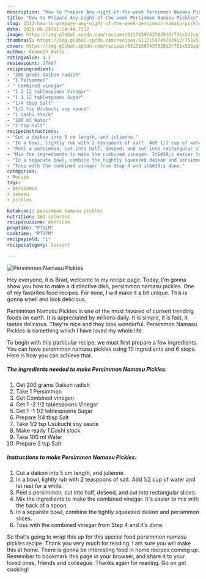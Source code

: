 ```yaml
---
description: "How to Prepare Any-night-of-the-week Persimmon Namasu Pickles"
title: "How to Prepare Any-night-of-the-week Persimmon Namasu Pickles"
slug: 1512-how-to-prepare-any-night-of-the-week-persimmon-namasu-pickles
date: 2020-08-29T01:24:44.733Z
image: https://img-global.cpcdn.com/recipes/6117159743782912/751x532cq70/persimmon-namasu-pickles-recipe-main-photo.jpg
thumbnail: https://img-global.cpcdn.com/recipes/6117159743782912/751x532cq70/persimmon-namasu-pickles-recipe-main-photo.jpg
cover: https://img-global.cpcdn.com/recipes/6117159743782912/751x532cq70/persimmon-namasu-pickles-recipe-main-photo.jpg
author: Kenneth Watts
ratingvalue: 4.2
reviewcount: 27887
recipeingredient:
- "200 grams Daikon radish"
- "1 Persimmon"
- " Combined vinegar"
- "1 2 12 tablespoons Vinegar"
- "1 1 12 tablespoons Sugar"
- "1/4 tbsp Salt"
- "1/2 tsp Usukuchi soy sauce"
- "1 Dashi stock"
- "100 ml Water"
- "2 tsp Salt"
recipeinstructions:
- "Cut a daikon into 5 cm length, and julienne."
- "In a bowl, lightly rub with 2 teaspoons of salt. Add 1/2 cup of water and let rest for a while."
- "Peel a persimmon, cut into half, deseed, and cut into rectangular slices."
- "Mix the ingredients to make the combined vinegar. It&#39;s easier to mix with the back of a spoon."
- "In a separate bowl, combine the tightly squeezed daikon and persimmon slices."
- "Toss with the combined vinegar from Step 4 and it&#39;s done."
categories:
- Recipe
tags:
- persimmon
- namasu
- pickles

katakunci: persimmon namasu pickles 
nutrition: 263 calories
recipecuisine: American
preptime: "PT11M"
cooktime: "PT37M"
recipeyield: "1"
recipecategory: Dessert

---
```



![Persimmon Namasu Pickles](https://img-global.cpcdn.com/recipes/6117159743782912/751x532cq70/persimmon-namasu-pickles-recipe-main-photo.jpg)

Hey everyone, it is Brad, welcome to my recipe page. Today, I'm gonna show you how to make a distinctive dish, persimmon namasu pickles. One of my favorites food recipes. For mine, I will make it a bit unique. This is gonna smell and look delicious.



Persimmon Namasu Pickles is one of the most favored of current trending foods on earth. It is appreciated by millions daily. It is simple, it is fast, it tastes delicious. They're nice and they look wonderful. Persimmon Namasu Pickles is something which I have loved my whole life.


To begin with this particular recipe, we must first prepare a few ingredients. You can have persimmon namasu pickles using 10 ingredients and 6 steps. Here is how you can achieve that.

<!--inarticleads1-->

##### The ingredients needed to make Persimmon Namasu Pickles:

1. Get 200 grams Daikon radish
1. Take 1 Persimmon
1. Get  Combined vinegar:
1. Get 1 -2 1/2 tablespoons Vinegar
1. Get 1 -1 1/2 tablespoons Sugar
1. Prepare 1/4 tbsp Salt
1. Take 1/2 tsp Usukuchi soy sauce
1. Make ready 1 Dashi stock
1. Take 100 ml Water
1. Prepare 2 tsp Salt




<!--inarticleads2-->

##### Instructions to make Persimmon Namasu Pickles:

1. Cut a daikon into 5 cm length, and julienne.
1. In a bowl, lightly rub with 2 teaspoons of salt. Add 1/2 cup of water and let rest for a while.
1. Peel a persimmon, cut into half, deseed, and cut into rectangular slices.
1. Mix the ingredients to make the combined vinegar. It&#39;s easier to mix with the back of a spoon.
1. In a separate bowl, combine the tightly squeezed daikon and persimmon slices.
1. Toss with the combined vinegar from Step 4 and it&#39;s done.




So that's going to wrap this up for this special food persimmon namasu pickles recipe. Thank you very much for reading. I am sure you will make this at home. There is gonna be interesting food in home recipes coming up. Remember to bookmark this page in your browser, and share it to your loved ones, friends and colleague. Thanks again for reading. Go on get cooking!
